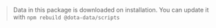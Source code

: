 > Data in this package is downloaded on installation. You can update it with
> `npm rebuild @dota-data/scripts`
